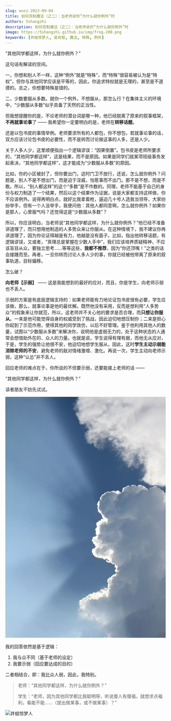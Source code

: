 ```yaml
---
slug: wusz-2023-09-04
title: 如何克制魔法（之二）：当老师说你“为什么就你例外”时
authors: 5shangzhi
description: 如何克制魔法（之二）：当老师说你“为什么就你例外”时
image: https://5shangzhi.github.io/img/frog-200.png
keywords: [井蛙惊梦人, 吴尚智, 魔法, 特殊, 例外]
---
```


“其他同学都这样，为什么就你例外？”

这句话有解读的空间。

一，你想和别人不一样，这种“例外”就是“特殊”，而“特殊”很容易被认为是“特权”，但你与其他同学应该是平等的，因此，你追求特权就是无理的，甚至是不道德的。总之，你想要特殊是错的。

二，少数要服从多数。就你一个例外，不想服从，那怎么行？在集体主义的环境中，“少数服从多数”似乎具备了天然的正当性。

但我想提醒你的是，不论老师的潜台词是哪一种，他已经脱离了原来的叙事框架，**不再就事论事**了 —— 我希望你一定要明白的是，老师在**转移话题**。

还是以包书皮的事情举例。老师要求所有的人都包，你不想包，若就事论事的话，双方应该讨论包书皮的必要性，而不是转而讨论做这事的人多，还是人少。

关于人多人少，这里顺便指出一个逻辑谬误：“因果倒置”。包书皮是老师所要求的，“其他同学都这样”，这是结果，而不是原因。如果是同学们就某项班级事务发起表决，“其他同学都这样”，这才能成为“少数服从多数”的原因。

比如，你的小区被封了，但你要出门，这时门卫不放行，还说，怎么就你例外？问题是，别人不是不想出门，而是迫于淫威，怕惹事而不出门。那不是不想，而是不敢。所以，“别人都这样”的这个“多数”是不作数的。同理，老师不能基于自己的身份与权力制造了一个结果，然后以这个结果作为证据，说是大家都支持这样做，你不应该例外。说得再明白点，就好比我拿着枪，逼迫几十号人选我当领导，大家纷纷举手，但有一个人没举手，我便问他：其他人都同意啊，怎么就你例外？如果你是那人，心里服气吗？还觉得这是“少数服从多数”？

所以，你应该明白，当老师说“其他同学都这样，为什么就你例外？”他已经不准备讲道理了，而只想用他制造的人多势众来让你服从。在这种情境下，我不建议你再讲道理了，因为你论证得越是有力，他越是没有面子。比如，指出他转移话题，有逻辑谬误，又或者，“真理总是掌握在少数人手中”，我们应该培养质疑精神，不应该盲目从众，要独立思考……等等这些，**我都不推荐**，因为“你还顶嘴！”之类的话会接踵而至。再者，一旦你转而讨论人多人少的事，你就已经被他带离了原来的叙事轨道，目标偏移。

怎么破？

**向老师【示弱】** —— 这是我能想到的最好的应对，而且，你是学生，向老师示弱也不丢人。

示弱的方案是有底层逻辑支持的：如果老师能有力地论证包书皮很有必要，学生应该做，那么，就事论事是他的最优解。既然他没有采用，反而是想利用“人多势众”的假象来让你就范，所以，这老师并不关心他的要求是否合理，而**只想让你服从**。一来是他可能觉得自身的权威受到了挑战，因此迫切地想压制你；二来是担心你起到了示范作用，使得其他的同学效仿，以后不好管理。鉴于他利用其他人的数量，试图以“少数服从多数”来解决你，说明他是虚弱无力的，处于这种状态的人通常会想借助外在的、众人的力量。也就是说，学生说得有理有据，而他无从应对，于是，学生的强势让他很不安，他迫切地想学生服从，因此，这时**学生主动示弱能消除老师的不安**，避免老师的敌对情绪激增、激化。再说一次，学生主动向老师示弱，这种“认怂”并不丢人。

回应老师的难点在于，你所说的不但要示弱，还要能接上老师的话 ——

“其他同学都这样，为什么就你例外？”

读者朋友不妨先试试。

![井蛙惊梦人](images/2023-09-04/1.jpeg)

我的回答依然是基于逻辑：

1. 我与众不同（基于老师的设定）
2. 我要示弱（回应要达成的目的）

二者相结合，即：我比众人弱，因此，我特别。

> 老师：“其他同学都这样，为什么就你例外？”
>
> 学生：“老师，因为其他同学都比我聪明呀，听说傻人有傻福，就想求点福利，看能不能……（提出做某事，或不做某事）？”

![井蛙惊梦人](https://5shangzhi.github.io/img/frog.jpeg)
